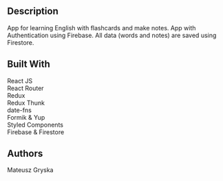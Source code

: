 ## Description

App for learning English with flashcards and make notes. App with Authentication using Firebase. All data (words and notes) are saved using Firestore.

## Built With
React JS <br />
React Router <br />
Redux <br />
Redux Thunk <br />
date-fns <br />
Formik & Yup <br />
Styled Components <br />
Firebase & Firestore <br />

## Authors
Mateusz Gryska
